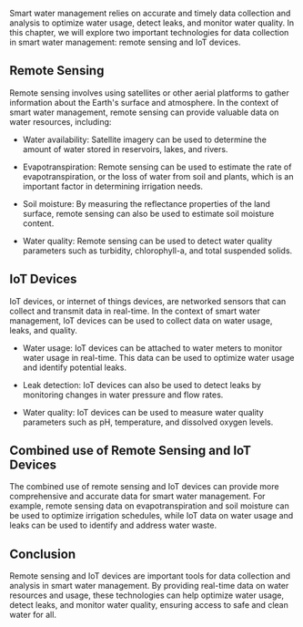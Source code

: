 
Smart water management relies on accurate and timely data collection and analysis to optimize water usage, detect leaks, and monitor water quality. In this chapter, we will explore two important technologies for data collection in smart water management: remote sensing and IoT devices.

Remote Sensing
--------------

Remote sensing involves using satellites or other aerial platforms to gather information about the Earth's surface and atmosphere. In the context of smart water management, remote sensing can provide valuable data on water resources, including:

* Water availability: Satellite imagery can be used to determine the amount of water stored in reservoirs, lakes, and rivers.

* Evapotranspiration: Remote sensing can be used to estimate the rate of evapotranspiration, or the loss of water from soil and plants, which is an important factor in determining irrigation needs.

* Soil moisture: By measuring the reflectance properties of the land surface, remote sensing can also be used to estimate soil moisture content.

* Water quality: Remote sensing can be used to detect water quality parameters such as turbidity, chlorophyll-a, and total suspended solids.

IoT Devices
-----------

IoT devices, or internet of things devices, are networked sensors that can collect and transmit data in real-time. In the context of smart water management, IoT devices can be used to collect data on water usage, leaks, and quality.

* Water usage: IoT devices can be attached to water meters to monitor water usage in real-time. This data can be used to optimize water usage and identify potential leaks.

* Leak detection: IoT devices can also be used to detect leaks by monitoring changes in water pressure and flow rates.

* Water quality: IoT devices can be used to measure water quality parameters such as pH, temperature, and dissolved oxygen levels.

Combined use of Remote Sensing and IoT Devices
----------------------------------------------

The combined use of remote sensing and IoT devices can provide more comprehensive and accurate data for smart water management. For example, remote sensing data on evapotranspiration and soil moisture can be used to optimize irrigation schedules, while IoT data on water usage and leaks can be used to identify and address water waste.

Conclusion
----------

Remote sensing and IoT devices are important tools for data collection and analysis in smart water management. By providing real-time data on water resources and usage, these technologies can help optimize water usage, detect leaks, and monitor water quality, ensuring access to safe and clean water for all.
